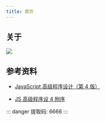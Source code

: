 ```yaml
---
title: 首页
---
```


## 关于

![](/books/ruby/1.jpg)

## 参考资料

- [JavaScript 高级程序设计（第 4 版）](https://pan.baidu.com/s/1r7IxVI05mBXgXYjTcyq0Fw)

- [JS 高级程序设 4 附序](https://pan.baidu.com/s/18XLEm24lYOwdsx6V9UcUFQ)

::: danger
提取码: 6666
:::
